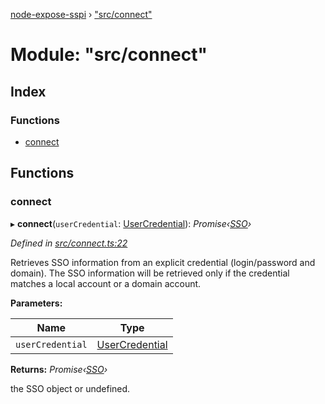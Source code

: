 [node-expose-sspi](../README.md) › ["src/connect"](_src_connect_.md)

# Module: "src/connect"

## Index

### Functions

* [connect](_src_connect_.md#connect)

## Functions

###  connect

▸ **connect**(`userCredential`: [UserCredential](../interfaces/_lib_sspi_d_.usercredential.md)): *Promise‹[SSO](../classes/_src_sso_.sso.md)›*

*Defined in [src/connect.ts:22](https://github.com/jlguenego/node-expose-sspi/blob/d279f70/src/connect.ts#L22)*

Retrieves SSO information from an explicit credential (login/password and domain).
The SSO information will be retrieved only if the credential
matches a local account or a domain account.

**Parameters:**

Name | Type |
------ | ------ |
`userCredential` | [UserCredential](../interfaces/_lib_sspi_d_.usercredential.md) |

**Returns:** *Promise‹[SSO](../classes/_src_sso_.sso.md)›*

the SSO object or undefined.
